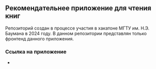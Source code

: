 ## Рекомендательнее приложение для чтения книг
Репозиторий создан в процессе участия в хакатоне МГТУ им. Н.Э. Баумана в 2024 году. В данном репозитории представлян только фронтенд данного приложения.

### Ссылка на  приложение 
-

